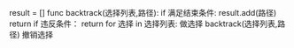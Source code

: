 result = []
func backtrack(选择列表,路径):
    if 满足结束条件:
        result.add(路径)
        return
    if 违反条件：
        return
    for 选择 in 选择列表:
        做选择
        backtrack(选择列表,路径)
        撤销选择
